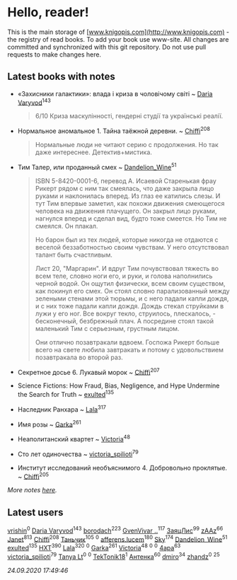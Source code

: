 # Hello, reader!
This is the main storage of [www.knigopis.com](http://www.knigopis.com) - the registry of read books.
To add your book use www-site. All changes are committed and synchronized with this git repository.
Do not use pull requests to make changes here.


## Latest books with notes
* «Захисники галактики»: влада і криза в чоловічому світі ~ [Daria Varyvod](users/829/829893410524253-facebook)<sup>143</sup>
    > 6/10 Криза маскулінності, гендерні студії та українські реалії.

* Нормальное аномальное 1. Тайна таёжной деревни. ~ [Chiffi](users/105/105831994080785626680-google)<sup>208</sup>
    > Нормальные люди не читают серию с продолжения. Но так даже интереснее. Детектив+мистика.

* Тим Талер, или проданный смех ~ [Dandelion_Wine](users/586/58602788-vkontakte)<sup>51</sup>
    > ISBN 5-8420-0001-6, перевод А. Исаевой
    > Старенькая фрау Рикерт рядом с ним так смеялась, что даже закрыла лицо руками и наклонилась вперед. Из глаз ее катились слезы. И тут Тим впервые заметил, как похожи движения смеющегося человека на движения плачущего. Он закрыл лицо руками, нагнулся вперед и сделал вид, будто тоже смеется. Но Тим не смеялся. Он плакал.
    > 
    > Но барон был из тех людей, которые никогда не отдаются с веселой беззаботностью своим чувствам. У него отсутствовал талант быть счастливым.
    > 
    > Лист 20, "Маргарин".
    > И вдруг Тим почувствовал тяжесть во всем теле, словно ноги его, и руки, и голова наполнились черной водой. Он ощутил физически, всем своим существом, как покинул его смех. Он стоял словно парализованный между зелеными стенами этой тюрьмы, и с него падали капли дождя, и с них тоже падали капли дождя. Дождь стекал струйками в лужи у его ног. Все вокруг текло, струилось, плескалось, - бесконечный, безбрежный плач. А посредине стоял такой маленький Тим с серьезным, грустным лицом. 
    > 
    > Они отлично позавтракали вдвоем. Госпожа Рикерт больше всего на свете любила завтракать и потому с удовольствием позавтракала во второй раз.

* Секретное досье 6. Лукавый морок ~ [Chiffi](users/105/105831994080785626680-google)<sup>207</sup>

* Science Fictions: How Fraud, Bias, Negligence, and Hype Undermine the Search for Truth ~ [exulted](users/100/100599204551896265722-google)<sup>135</sup>

* Наследник Ранхара ~ [Lala](users/761/76187635-vkontakte)<sup>317</sup>

* Имя розы ~ [Garka](users/115/115753719718250012620-google)<sup>261</sup>

* Неаполитанский квартет ~ [Victoria](users/113/113794223924688167852-google)<sup>48</sup>

* Сто лет одиночества ~ [victoria_spilioti](users/219/219259003-vkontakte)<sup>79</sup>

* Институт исследований необъяснимого 4. Добровольно проклятые. ~ [Chiffi](users/105/105831994080785626680-google)<sup>205</sup>


_More notes [here](latest_books_with_notes.md)._


## Latest users
[vrishin](users/157/157469036-yandex)<sup>0</sup> 
[Daria Varyvod](users/829/829893410524253-facebook)<sup>143</sup> 
[borodach](users/157/15706320-vkontakte)<sup>223</sup> 
[GvenVivar ..](users/158/158266434925901-facebook)<sup>117</sup> 
[ЗаяцЛис](users/112/112388384595246311466-google)<sup>99</sup> 
[zAAz](users/202/202248233-vkontakte)<sup>66</sup> 
[Janet](users/108/108113656204404967440-google)<sup>813</sup> 
[Chiffi](users/105/105831994080785626680-google)<sup>208</sup> 
[Таньчик](users/209/2096581563762610-facebook)<sup>105</sup> 
[](users/121/12133433-vkontakte)<sup>0</sup> 
[afferens.lucem](users/196/196071655-vkontakte)<sup>180</sup> 
[Sky](users/118/118049897850017649660-googleplus)<sup>174</sup> 
[Dandelion_Wine](users/586/58602788-vkontakte)<sup>51</sup> 
[exulted](users/100/100599204551896265722-google)<sup>135</sup> 
[HXT](users/100/100002563462782-facebook)<sup>390</sup> 
[Lala](users/761/76187635-vkontakte)<sup>320</sup> 
[](users/113/113120851982565613531-google)<sup>0</sup> 
[Garka](users/115/115753719718250012620-google)<sup>261</sup> 
[Victoria](users/113/113794223924688167852-google)<sup>48</sup> 
[](users/152/1525885927708569-facebook)<sup>0</sup> 
[](users/109/109758218469192505127-google)<sup>0</sup> 
[4apa](users/117/117392596378069249667-google)<sup>63</sup> 
[victoria_spilioti](users/219/219259003-vkontakte)<sup>79</sup> 
[Tanya Lt](users/108/108316544552221405099-google)<sup>0</sup> 
[](users/107/107981781314871592859-google)<sup>0</sup> 
[TekTonik18](users/115/115115073269202114765-google)<sup>1</sup> 
[Антенка](users/118/118158645037334943900-google)<sup>60</sup> 
[dmiro](users/571/5714115-vkontakte)<sup>34</sup> 
[zhandz](users/301/301076397-vkontakte)<sup>0</sup> 
[](users/153/1537586159620888-facebook)<sup>25</sup> 


_24.09.2020 17:49:46_
